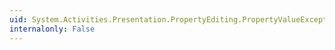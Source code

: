 ```yaml
---
uid: System.Activities.Presentation.PropertyEditing.PropertyValueExceptionEventArgs.PropertyValue
internalonly: False
---
```

